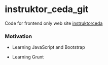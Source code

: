 # instruktor_ceda_git
Code for frontend only web site [instruktorceda](http://instruktorceda.000webhostapp.com/)

### Motivation
* Learning JavaScript and Bootstrap

* Learning Grunt


